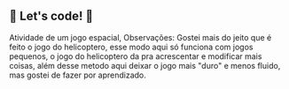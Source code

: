 ## 🚀 Let's code! 🚀

Atividade de um jogo espacial, Observações: Gostei mais do jeito que é feito o jogo do helicoptero, esse modo aqui só funciona com jogos pequenos, o jogo do helicoptero da pra acrescentar e modificar mais coisas, além desse metodo aqui deixar o jogo mais "duro" e menos fluido, mas gostei de fazer por aprendizado.
